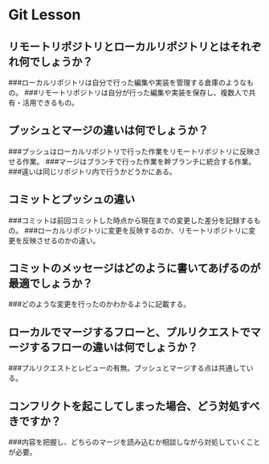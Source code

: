 # Git Lesson

## リモートリポジトリとローカルリポジトリとはそれぞれ何でしょうか？

###ローカルリポジトリは自分で行った編集や実装を管理する倉庫のようなもの。
###リモートリポジトリは自分が行った編集や実装を保存し、複数人で共有・活用できるもの。

## プッシュとマージの違いは何でしょうか？
###プッシュはローカルリポジトリで行った作業をリモートリポジトリに反映させる作業。
###マージはブランチで行った作業を幹ブランチに統合する作業。
###違いは同じリポジトリ内で行うかどうかにある。


## コミットとプッシュの違い
###コミットは前回コミットした時点から現在までの変更した差分を記録するもの。
###ローカルリポジトリに変更を反映するのか、リモートリポジトリに変更を反映させるのかの違い。


## コミットのメッセージはどのように書いてあげるのが最適でしょうか？
###どのような変更を行ったのかわかるように記載する。



## ローカルでマージするフローと、プルリクエストでマージするフローの違いは何でしょうか？
###プルリクエストとレビューの有無。プッシュとマージする点は共通している。


## コンフリクトを起こしてしまった場合、どう対処すべきですか？
###内容を把握し、どちらのマージを読み込むか相談しながら対処していくことが必要。
